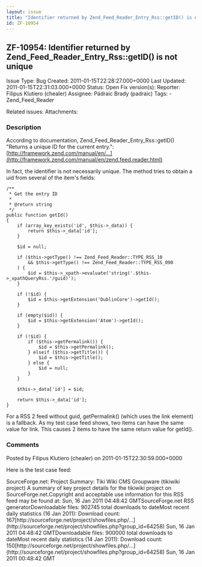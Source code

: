 ```yaml
---
layout: issue
title: "Identifier returned by Zend_Feed_Reader_Entry_Rss::getID() is not unique"
id: ZF-10954
---
```


ZF-10954: Identifier returned by Zend\_Feed\_Reader\_Entry\_Rss::getID() is not unique
--------------------------------------------------------------------------------------

 Issue Type: Bug Created: 2011-01-15T22:28:27.000+0000 Last Updated: 2011-01-15T22:31:03.000+0000 Status: Open Fix version(s): 
 Reporter:  Filipus Klutiero (chealer)  Assignee:  Pádraic Brady (padraic)  Tags: - Zend\_Feed\_Reader
 
 Related issues: 
 Attachments: 
### Description

According to documentation, Zend\_Feed\_Reader\_Entry\_Rss::getID() "Returns a unique ID for the current entry.": [http://framework.zend.com/manual/en/…](http://framework.zend.com/manual/en/zend.feed.reader.html)

In fact, the identifier is not necessarily unique. The method tries to obtain a uid from several of the item's fields:

 
    /**
     * Get the entry ID
     *
     * @return string
     */
    public function getId()
    {
        if (array_key_exists('id', $this->_data)) {
            return $this->_data['id'];
        }
    
        $id = null;
    
        if ($this->getType() !== Zend_Feed_Reader::TYPE_RSS_10
            && $this->getType() !== Zend_Feed_Reader::TYPE_RSS_090
        ) {
            $id = $this->_xpath->evaluate('string('.$this->_xpathQueryRss.'/guid)');
        }
    
        if (!$id) {
            $id = $this->getExtension('DublinCore')->getId();
        }
    
        if (empty($id)) {
            $id = $this->getExtension('Atom')->getId();
        }
    
        if (!$id) {
            if ($this->getPermalink()) {
                $id = $this->getPermalink();
            } elseif ($this->getTitle()) {
                $id = $this->getTitle();
            } else {
                $id = null;
            }
        }
    
        $this->_data['id'] = $id;
    
        return $this->_data['id'];
    }


For a RSS 2 feed without guid, getPermalink() (which uses the link element) is a fallback. As my test case feed shows, two items can have the same value for link. This causes 2 items to have the same return value for getId().

 

 

### Comments

Posted by Filipus Klutiero (chealer) on 2011-01-15T22:30:59.000+0000

Here is the test case feed:

<?xml version="1.0"?> SourceForge.net: Project Summary: Tiki Wiki CMS Groupware (tikiwiki project)<http://sourceforge.net/projects/tikiwiki/> A summary of key project details for the tikiwiki project on SourceForge.net.Copyright and acceptable use information for this RSS feed may be found at: <http://p.sf.net/sourceforge/terms>Sun, 16 Jan 2011 04:48:42 GMTSourceForge.net RSS generatorDownloadable files: 902745 total downloads to dateMost recent daily statistics (16 Jan 2011): Download count: 167[http://sourceforge.net/project/showfiles.php/…](http://sourceforge.net/project/showfiles.php?group_id=64258) Sun, 16 Jan 2011 04:48:42 GMTDownloadable files: 900000 total downloads to dateMost recent daily statistics (14 Jan 2011): Download count: 150[http://sourceforge.net/project/showfiles.php/…](http://sourceforge.net/project/showfiles.php?group_id=64258) Sun, 16 Jan 2011 00:48:42 GMT

 

 